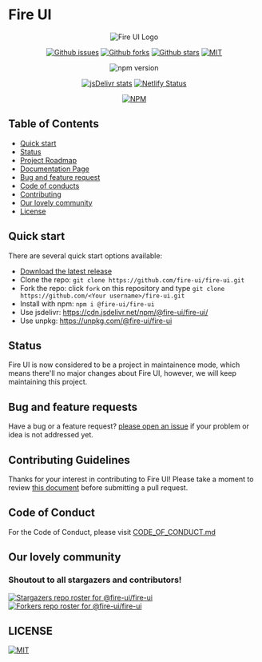 # Fire UI

<div align="center">

![Fire UI Logo](https://avatars0.githubusercontent.com/u/76034545)

[![Github issues](https://img.shields.io/github/issues/fire-ui/fire-ui?style=for-the-badge&logo=github)](https://github.com/fire-ui/fire-ui/issues) [![Github forks](https://img.shields.io/github/forks/fire-ui/fire-ui?style=for-the-badge&logo=github)](https://github.com/fire-ui/fire-ui/network/members) [![Github stars](https://img.shields.io/github/stars/fire-ui/fire-ui?style=for-the-badge&logo=github)](https://github.com/fire-ui/fire-ui/stargazers) [![MIT](https://img.shields.io/github/license/fire-ui/fire-ui?style=for-the-badge)](https://github.com/fire-ui/fire-ui/blob/master/LICENSE) 

![npm version](https://img.shields.io/badge/dynamic/json?color=317EFB&logo=npm&style=for-the-badge&label=Version&query=version&url=https%3A%2F%2Funpkg.com%2F%40fire-ui%2Ffire-ui%40latest%2Fpackage.json)

[![jsDelivr stats](https://data.jsdelivr.com/v1/package/npm/@fire-ui/fire-ui/badge)](https://www.jsdelivr.com/package/npm/@fire-ui/fire-ui) [![Netlify Status](https://api.netlify.com/api/v1/badges/815d04b3-fe67-4706-98ef-7173b24c68b1/deploy-status)](https://app.netlify.com/sites/fire-ui/deploys)

[![NPM](https://nodei.co/npm/@fire-ui/fire-ui.png?mini=true)](https://npmjs.org/package/@fire-ui/fire-ui)

</div>


## Table of Contents
- [Quick start](#quick-start)
- [Status](#status)
- [Project Roadmap](https://github.com/fire-ui/fire-ui/projects/)
- [Documentation Page](https://fire-ui.github.io/)
- [Bug and feature request](#bug-and-feature-requests)
- [Code of conducts](#code-of-conduct)
- [Contributing](#contributing-guidelines)
- [Our lovely community](#special-thanks)
- [License](https://github.com/fire-ui/fire-ui/blob/master/LICENSE)

## Quick start
There are several quick start options available:
- [Download the latest release](https://github.com/fire-ui/fire-ui/releases)
- Clone the repo: `git clone https://github.com/fire-ui/fire-ui.git`
- Fork the repo: click `fork` on this repository and type `git clone https://github.com/<Your username>/fire-ui.git`
- Install with npm: `npm i @fire-ui/fire-ui`
- Use jsdelivr: https://cdn.jsdelivr.net/npm/@fire-ui/fire-ui/
- Use unpkg: https://unpkg.com/@fire-ui/fire-ui

## Status
Fire UI is now considered to be a project in maintainence mode, which means there'll no major changes about Fire UI, however, we will keep maintaining this project.

## Bug and feature requests
Have a bug or a feature request? [please open an issue](https://github.com/fire-ui/fire-ui/issues) if your problem or idea is not addressed yet. 

## Contributing Guidelines
Thanks for your interest in contributing to Fire UI! Please take a moment to review [this document](https://github.com/fire-ui/fire-ui/blob/master/CONTRIBUTING.md) before submitting a pull request.

## Code of Conduct
For the Code of Conduct, please visit [CODE_OF_CONDUCT.md](https://github.com/fire-ui/fire-ui/blob/master/CODE_OF_CONDUCT.md)

## Our lovely community
### Shoutout to all stargazers and contributors!
[![Stargazers repo roster for @fire-ui/fire-ui](https://reporoster.com/stars/fire-ui/fire-ui)](https://github.com/fire-ui/fire-ui/stargazers)
[![Forkers repo roster for @fire-ui/fire-ui](https://reporoster.com/forks/fire-ui/fire-ui)](https://github.com/fire-ui/fire-ui/network/members)

## LICENSE
[![MIT](https://img.shields.io/github/license/fire-ui/fire-ui?style=for-the-badge)](https://github.com/fire-ui/fire-ui/blob/master/LICENSE)
